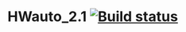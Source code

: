 # HWauto_2.1 [![Build status](https://ci.appveyor.com/api/projects/status/thlfbglgrotutawc?svg=true)](https://ci.appveyor.com/project/Tohage/hwauto-2-1)
